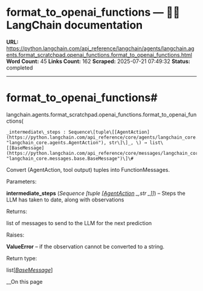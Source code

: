 # format_to_openai_functions — 🦜🔗 LangChain  documentation

**URL:** https://python.langchain.com/api_reference/langchain/agents/langchain.agents.format_scratchpad.openai_functions.format_to_openai_functions.html
**Word Count:** 45
**Links Count:** 162
**Scraped:** 2025-07-21 07:49:32
**Status:** completed

---

# format\_to\_openai\_functions\#

langchain.agents.format\_scratchpad.openai\_functions.format\_to\_openai\_functions\(

    _intermediate\_steps : Sequence\[tuple\[[AgentAction](https://python.langchain.com/api_reference/core/agents/langchain_core.agents.AgentAction.html#langchain_core.agents.AgentAction "langchain_core.agents.AgentAction"), str\]\]_, \) → list\[[BaseMessage](https://python.langchain.com/api_reference/core/messages/langchain_core.messages.base.BaseMessage.html#langchain_core.messages.base.BaseMessage "langchain_core.messages.base.BaseMessage")\]\#     

Convert \(AgentAction, tool output\) tuples into FunctionMessages.

Parameters:     

**intermediate\_steps** \(_Sequence_ _\[__tuple_ _\[_[_AgentAction_](https://python.langchain.com/api_reference/core/agents/langchain_core.agents.AgentAction.html#langchain_core.agents.AgentAction "langchain_core.agents.AgentAction") _,__str_ _\]__\]_\) – Steps the LLM has taken to date, along with observations

Returns:     

list of messages to send to the LLM for the next prediction

Raises:     

**ValueError** – if the observation cannot be converted to a string.

Return type:     

list\[[_BaseMessage_](https://python.langchain.com/api_reference/core/messages/langchain_core.messages.base.BaseMessage.html#langchain_core.messages.base.BaseMessage "langchain_core.messages.base.BaseMessage")\]

__On this page